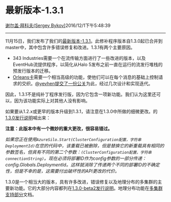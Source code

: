 # 最新版本-1.3.1

[谢尔盖·拜科夫(Sergey Bykov)](https://github.com/sergeybykov)2016/12/1下午5:48:39

* * *

11月15日，我们发布了我们的[最新版本-1.3.1](https://github.com/dotnet/orleans/releases/tag/v1.3.1)。此修补程序版本自1.3.0起已合并到master中，其中包含许多错误修复和改进。1.3.1有两个主要原因。

-   343 Industries需要一个在流传输方面进行了一些改进的版本，以及EventHub流提供程序，以简化从Halo 5发布之前一直在运行的流发行堆栈的预发行版本的迁移。
-   [Orleans卡](https://github.com/OrleansContrib/Orleankka)需要一个相当高级的功能，使他们可以在每个消息的基础上控制请求的交织。[@yevhen](https://github.com/yevhen)[提交了一份公关](https://github.com/dotnet/orleans/pull/2246)为此，经过几次设计和实现迭代。

因此，1.3.1不是纯补丁程序发行版，因为它包含一项新功能。我们认为这里还可以，因为该功能实际上对其他人没有影响。

如果要从1.2.x或更早的版本升级到1.3.1，请注意在1.3.0中所做的细微更改。的[1.3.0发行说明](https://github.com/dotnet/orleans/releases/tag/v1.3.0)喊出来：

**注意：此版本中有一个微妙的重大更改，很容易错过。**

*如果您正在使用`AzureSilo.Start(ClusterConfiguration配置，字符串DeploymentId)`在您的代码中，该重载已被删除，但是替换它的新重载具有相同的参数签名，但具有不同的第二个参数：`(ClusterConfiguration配置，字符串connectionString)`。现在必须将部署ID作为config参数的一部分传递：config.Globals.DeploymentId。这样就消除了传递两个不同的部署ID的不确定性，但是不幸的是，这需要付出破坏性的API更改的代价。*

1.3.0是一个相当大的版本，具有许多改进，错误修复以及地理分布的多集群的主要新功能。它的大部分内容都列在[1.3.0-beta2发行说明](https://github.com/dotnet/orleans/releases/tag/v1.3.0-beta2)。地理分布功能在[多集群支持部分](http://dotnet.github.io/orleans/Documentation/Multi-Cluster/Overview.html)文档。
